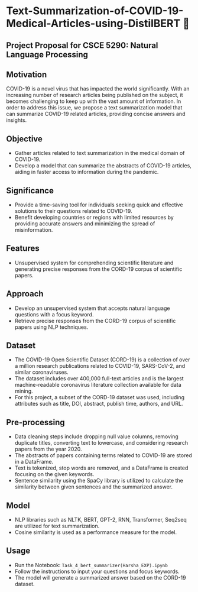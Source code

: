 # Text-Summarization-of-COVID-19-Medical-Articles-using-DistilBERT 📄


## Project Proposal for CSCE 5290: Natural Language Processing



## Motivation
COVID-19 is a novel virus that has impacted the world significantly. With an increasing number of research articles being published on the subject, it becomes challenging to keep up with the vast amount of information. In order to address this issue, we propose a text summarization model that can summarize COVID-19 related articles, providing concise answers and insights.

## Objective
- Gather articles related to text summarization in the medical domain of COVID-19.
- Develop a model that can summarize the abstracts of COVID-19 articles, aiding in faster access to information during the pandemic.

## Significance
- Provide a time-saving tool for individuals seeking quick and effective solutions to their questions related to COVID-19.
- Benefit developing countries or regions with limited resources by providing accurate answers and minimizing the spread of misinformation.

## Features
- Unsupervised system for comprehending scientific literature and generating precise responses from the CORD-19 corpus of scientific papers.

## Approach
- Develop an unsupervised system that accepts natural language questions with a focus keyword.
- Retrieve precise responses from the CORD-19 corpus of scientific papers using NLP techniques.

## Dataset
- The COVID-19 Open Scientific Dataset (CORD-19) is a collection of over a million research publications related to COVID-19, SARS-CoV-2, and similar coronaviruses.
- The dataset includes over 400,000 full-text articles and is the largest machine-readable coronavirus literature collection available for data mining.
- For this project, a subset of the CORD-19 dataset was used, including attributes such as title, DOI, abstract, publish time, authors, and URL.

## Pre-processing
- Data cleaning steps include dropping null value columns, removing duplicate titles, converting text to lowercase, and considering research papers from the year 2020.
- The abstracts of papers containing terms related to COVID-19 are stored in a DataFrame.
- Text is tokenized, stop words are removed, and a DataFrame is created focusing on the given keywords.
- Sentence similarity using the SpaCy library is utilized to calculate the similarity between given sentences and the summarized answer.

## Model
- NLP libraries such as NLTK, BERT, GPT-2, RNN, Transformer, Seq2seq are utilized for text summarization.
- Cosine similarity is used as a performance measure for the model.



## Usage
- Run the Notebook: `Task_4_bert_summarizer(Harsha_EXP).ipynb`
- Follow the instructions to input your questions and focus keywords.
- The model will generate a summarized answer based on the CORD-19 dataset.


